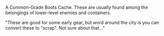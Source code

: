 A Common-Grade Boots Cache. These are usually found among the belongings of lower-level enemies and containers.

"These are good for some early gear, but word around the city is you can convert these to "scrap". Not sure about that..."
